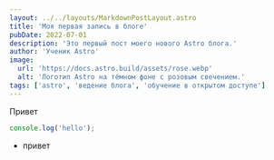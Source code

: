 ```yaml
---
layout: ../../layouts/MarkdownPostLayout.astro
title: 'Моя первая запись в блоге'
pubDate: 2022-07-01
description: 'Это первый пост моего нового Astro блога.'
author: 'Ученик Astro'
image:
  url: 'https://docs.astro.build/assets/rose.webp'
  alt: 'Логотип Astro на тёмном фоне с розовым свечением.'
tags: ['astro', 'ведение блога', 'обучение в открытом доступе']
---
```


Привет

```js
console.log('hello');
```

- привет
